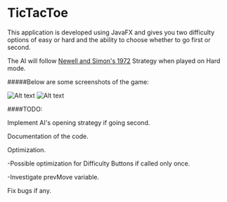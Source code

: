 # TicTacToe

This application is developed using JavaFX and gives you two difficulty options of easy or hard and the ability to choose whether to go first or second. 

The AI will follow [Newell and Simon's 1972](https://en.wikipedia.org/wiki/Tic-tac-toe#Strategy) Strategy when played on Hard mode.

#####Below are some screenshots of the game:

![Alt text](http://i.imgur.com/CuyCqHq.png "")
![Alt text](http://i.imgur.com/0TEekCF.png "")

####TODO:

Implement AI's opening strategy if going second.

Documentation of the code.

Optimization.

-Possible optimization for Difficulty Buttons if called only once.

-Investigate prevMove variable.

Fix bugs if any.
